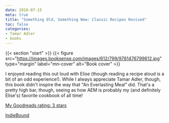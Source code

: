 ```yaml
---
date: 2018-07-15
meta: true
title: "Something Old, Something New: Classic Recipes Revised"
toc: false
categories:
- Tamar Adler
- books
---
```


{{< section "start" >}}
{{< figure src="https://images.booksense.com/images/612/799/9781476799612.jpg" type="margin" label="mn-cover" alt="Book cover" >}}

I enjoyed reading this out loud with Elise (though reading a recipe aloud is a bit of an odd experience!). While I always appreciate Tamar Adler, though, this book didn't inspire the way that "An Everlasting Meal" did. That's a pretty high bar, though, seeing as how AEM is probably my (and definitely Elise's) favorite cookbook of all time! 

[My Goodreads rating: 3 stars](https://www.goodreads.com/review/show/2375809862)  

[IndieBound](https://www.indiebound.org/book/9781476799612)
